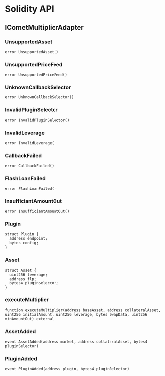 # Solidity API

## ICometMultiplierAdapter

### UnsupportedAsset

```solidity
error UnsupportedAsset()
```

### UnsupportedPriceFeed

```solidity
error UnsupportedPriceFeed()
```

### UnknownCallbackSelector

```solidity
error UnknownCallbackSelector()
```

### InvalidPluginSelector

```solidity
error InvalidPluginSelector()
```

### InvalidLeverage

```solidity
error InvalidLeverage()
```

### CallbackFailed

```solidity
error CallbackFailed()
```

### FlashLoanFailed

```solidity
error FlashLoanFailed()
```

### InsufficiantAmountOut

```solidity
error InsufficiantAmountOut()
```

### Plugin

```solidity
struct Plugin {
  address endpoint;
  bytes config;
}
```

### Asset

```solidity
struct Asset {
  uint256 leverage;
  address flp;
  bytes4 pluginSelector;
}
```

### executeMultiplier

```solidity
function executeMultiplier(address baseAsset, address collateralAsset, uint256 initialAmount, uint256 leverage, bytes swapData, uint256 minAmountOut) external
```

### AssetAdded

```solidity
event AssetAdded(address market, address collateralAsset, bytes4 pluginSelector)
```

### PluginAdded

```solidity
event PluginAdded(address plugin, bytes4 pluginSelector)
```

